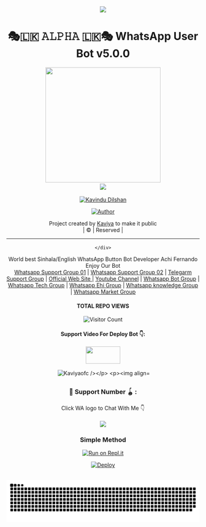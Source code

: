 <div align="center">		

<img src= "https://camo.githubusercontent.com/71b837571c48af3aa60a73dbc9d5936aa359d78efbfa8a6743cbbbc16b80ef4d/68747470733a2f2f63646e2e646973636f72646170702e636f6d2f6174746163686d656e74732f3830353930323039333930363630383138362f3830353931333937323533353539303932322f74656e6f722e676966"/>
</p>

<h1>🎭🇱🇰 𝙰𝙻𝙿𝙷𝙰 🇱🇰🎭  WhatsApp User Bot v5.0.0</h1>
</div>

<div align="center">
  <img src="https://telegra.ph/file/f3b0b4e681583334b7330.jpg" width="300" height="300">
	<div align="center">
<img src= "https://camo.githubusercontent.com/71b837571c48af3aa60a73dbc9d5936aa359d78efbfa8a6743cbbbc16b80ef4d/68747470733a2f2f63646e2e646973636f72646170702e636f6d2f6174746163686d656e74732f3830353930323039333930363630383138362f3830353931333937323533353539303932322f74656e6f722e676966"/>
</p>

<div align="center">
 <p align="center">
<a href="#"><img title="Kavindu Dilshan" src="https://img.shields.io/badge/Kaviya-blue?colorA=%23ff0000&colorB=%23017e40&style=for-the-badge"></a>
</p>
  <p align="center">
<a href="https://github.com/RIPPER-SER
"><img title="Author" src="https://img.shields.io/badge/Author-RIPPER-SER/ALPHA_WA?color=blue&style=for-the-badge&logo=whatsapp"></a>
</p>
</div>
<p align="center">
Project created by <a href="https://github.com/RIPPER-SER">Kaviya</a> to make it public
    <br>
       | © |
        Reserved |
    <br> 
</p>

----

	</div>
<p align="center">
    World best Sinhala/English WhatsApp Button Bot Developer Achi Fernando Enjoy Our Bot
    <br>
        <a href="https://chat.whatsapp.com/EmxfOklzLVIIyDEKPx4IYj">Whatsapp Support Group 01</a> |
	<a href="https://chat.whatsapp.com/KpBbjUuoKCE5DclK9lKdr0">Whatsapp Support Group 02</a> |
	<a href="https://t.me/+TaQGxVd7ZM43NDk1">Telegarm Support Group</a> |
	<a href="https://achibrolk.wordpress.com/alpha-bot-service">Official Web Site </a> |
        <a href="https://www.youtube.com/c/ABLKPGAchiBrolk">Youtube Channel</a> |
	<a href="https://chat.whatsapp.com/FTtlr84ndUWIkR7PeHoqXJ">Whatsapp Bot Group</a> |
	<a href="https://chat.whatsapp.com/KQRCEydZ4QwJ7JpKypx5gg">Whatsapp Tech Group</a> |
	<a href="https://chat.whatsapp.com/BiRfTmouLQ2J7MaLdczOY5">Whatsapp Ehi Group</a> |
	<a href="https://chat.whatsapp.com/GPUvBfhhz7OLZhckbGi8mj">Whatsapp knowledge Group</a> |
	<a href="https://chat.whatsapp.com/GSijEqwPZBS4a3VzzlvKLM">Whatsapp Market Group</a>
    <br>
</p>
	
	
  #### TOTAL REPO VIEWS
![Visitor Count](https://profile-counter.glitch.me/ALPHA-OFFICIAL-TEAM/count.svg)
</p>
<h4 align="center">Support Video For Deploy Bot 👇:</h4>
<p align="center">
<a href="https://youtu.be/uAuIcxlGFKw" target="blank"><img align="center" src="https://upload.wikimedia.org/wikipedia/commons/thumb/e/e1/Logo_of_YouTube_%282015-2017%29.svg/1200px-Logo_of_YouTube_%282015-2017%29.svg.png" height="45" width="90" /></a>
</p>
  

<p align="center">

<p>&nbsp;<img align="center" src="https://github-readme-stats.vercel.app/api?username=Kaviyaofcshow_icons=true&theme=dark&locale=en" alt="Kaviyaofc /></p>


<p><img align="center" src="https://github-readme-streak-stats.herokuapp.com/?user=ALPHA-OFFICIAL-TEAM&theme=dark" alt="RIPPER-SER" /></p>
</p>

##
  <h3 align="center">📢 Support Number 🪀 :</h3>
<p align="center">
Click WA logo to Chat With Me 👇
    <br>
<br>
  <a href="https://wa.me/+94767588628" target="blank"><img align="center" src="https://github.com/Alien-alfa/PublicBot/blob/main/wlogo.svg.png " /></a>
</p>

### Simple Method

[![Run on Repl.it](https://repl.it/badge/github/quiec/whatsAlfa)](https://replit.com/@ALPHAOFFICIAL/V5)

[![Deploy](https://www.herokucdn.com/deploy/button.svg)](https://heroku.com/deploy?template=https://github.com/Kaviyaofc/kaviyah55)
<br>
<br >
 
<div align="center">

 [![Run on Repl.it](https://github.com/Platane/snk/raw/output/github-contribution-grid-snake.svg)](https://replit.com/@ALPHAOFFICIAL/V5)
